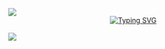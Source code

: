 <img align="center" src="https://capsule-render.vercel.app/api?type=waving&color=5acbe9&height=70&section=header" />



<div align="center">
 <a href="https://git.io/typing-svg"><img src="https://readme-typing-svg.demolab.com?font=Anton&size=32&pause=1000&color=0EF723&center=true&vCenter=true&random=false&width=435&lines=Mobile+Engineer" alt="Typing SVG" /></a>
</div>

<br/>

<img align="center" src="https://capsule-render.vercel.app/api?type=waving&color=5acbe9&height=70&section=footer" />



<!---
TheAlfran/TheAlfran is a ✨ special ✨ repository because its `README.md` (this file) appears on your GitHub profile.
You can click the Preview link to take a look at your changes.
--->
